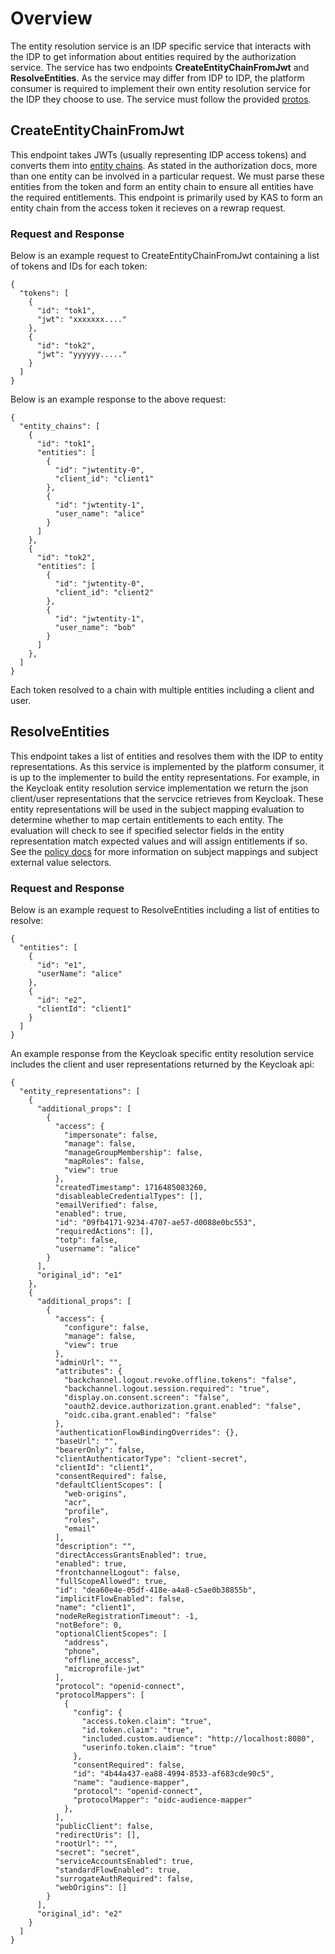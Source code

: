 # Overview
The entity resolution service is an IDP specific service that interacts with the IDP to get information about entities required by the authorization service. The service has two endpoints **CreateEntityChainFromJwt** and **ResolveEntities**. 
As the service may differ from IDP to IDP, the platform consumer is required to implement their own entity resolution service for the IDP they choose to use. The service must follow the provided [protos](https://github.com/opentdf/platform/blob/main/service/entityresolution/entity_resolution.proto).

## CreateEntityChainFromJwt
This endpoint takes JWTs (usually representing IDP access tokens) and converts them into [entity chains](../overview.md#entity-chains). As stated in the authorization docs, more than one entity can be involved in a particular request. We must parse these entities from the token and form an entity chain to ensure all entities have the required entitlements. This endpoint is primarily used by KAS to form an entity chain from the access token it recieves on a rewrap request.

### Request and Response
Below is an example request to CreateEntityChainFromJwt containing a list of tokens and IDs for each token:
```
{
  "tokens": [
    {
      "id": "tok1",
      "jwt": "xxxxxxx...."
    },
    {
      "id": "tok2",
      "jwt": "yyyyyy....."
    }
  ]
}
```

Below is an example response to the above request:
```
{
  "entity_chains": [
    {
      "id": "tok1",
      "entities": [
        {
          "id": "jwtentity-0",
          "client_id": "client1"
        },
        {
          "id": "jwtentity-1",
          "user_name": "alice"
        }
      ]
    },
    {
      "id": "tok2",
      "entities": [
        {
          "id": "jwtentity-0",
          "client_id": "client2"
        },
        {
          "id": "jwtentity-1",
          "user_name": "bob"
        }
      ]
    },
  ]
}
```
Each token resolved to a chain with multiple entities including a client and user.

## ResolveEntities
This endpoint takes a list of entities and resolves them with the IDP to entity representations. As this service is implemented by the platform consumer, it is up to the implementer to build the entity representations. For example, in the Keycloak entity resolution service implementation we return the json client/user representations that the servcice retrieves from Keycloak.
These entity representations will be used in the subject mapping evaluation to determine whether to map certain entitlements to each entity. The evaluation will check to see if specified selector fields in the entity representation match expected values and will assign entitlements if so. See the [policy docs](../../policy/subject_mappings/overview.md#subject-mapping-for-contributors) for more information on subject mappings and subject external value selectors.

### Request and Response
Below is an example request to ResolveEntities including a list of entities to resolve:
```
{
  "entities": [
    {
      "id": "e1",
      "userName": "alice"
    },
    {
      "id": "e2",
      "clientId": "client1"
    }
  ]
}
```

An example response from the Keycloak specific entity resolution service includes the client and user representations returned by the Keycloak api:
```
{
  "entity_representations": [
    {
      "additional_props": [
        {
          "access": {
            "impersonate": false,
            "manage": false,
            "manageGroupMembership": false,
            "mapRoles": false,
            "view": true
          },
          "createdTimestamp": 1716485083260,
          "disableableCredentialTypes": [],
          "emailVerified": false,
          "enabled": true,
          "id": "09fb4171-9234-4707-ae57-d0088e0bc553",
          "requiredActions": [],
          "totp": false,
          "username": "alice"
        }
      ],
      "original_id": "e1"
    },
    {
      "additional_props": [
        {
          "access": {
            "configure": false,
            "manage": false,
            "view": true
          },
          "adminUrl": "",
          "attributes": {
            "backchannel.logout.revoke.offline.tokens": "false",
            "backchannel.logout.session.required": "true",
            "display.on.consent.screen": "false",
            "oauth2.device.authorization.grant.enabled": "false",
            "oidc.ciba.grant.enabled": "false"
          },
          "authenticationFlowBindingOverrides": {},
          "baseUrl": "",
          "bearerOnly": false,
          "clientAuthenticatorType": "client-secret",
          "clientId": "client1",
          "consentRequired": false,
          "defaultClientScopes": [
            "web-origins",
            "acr",
            "profile",
            "roles",
            "email"
          ],
          "description": "",
          "directAccessGrantsEnabled": true,
          "enabled": true,
          "frontchannelLogout": false,
          "fullScopeAllowed": true,
          "id": "dea60e4e-05df-418e-a4a8-c5ae0b38855b",
          "implicitFlowEnabled": false,
          "name": "client1",
          "nodeReRegistrationTimeout": -1,
          "notBefore": 0,
          "optionalClientScopes": [
            "address",
            "phone",
            "offline_access",
            "microprofile-jwt"
          ],
          "protocol": "openid-connect",
          "protocolMappers": [
            {
              "config": {
                "access.token.claim": "true",
                "id.token.claim": "true",
                "included.custom.audience": "http://localhost:8080",
                "userinfo.token.claim": "true"
              },
              "consentRequired": false,
              "id": "4b44a437-ea88-4994-8533-af683cde90c5",
              "name": "audience-mapper",
              "protocol": "openid-connect",
              "protocolMapper": "oidc-audience-mapper"
            },
          ],
          "publicClient": false,
          "redirectUris": [],
          "rootUrl": "",
          "secret": "secret",
          "serviceAccountsEnabled": true,
          "standardFlowEnabled": true,
          "surrogateAuthRequired": false,
          "webOrigins": []
        }
      ],
      "original_id": "e2"
    }
  ]
}
```